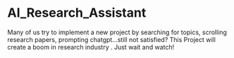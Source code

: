 # AI_Research_Assistant
 Many of us try to implement a new project by  searching for topics, scrolling research papers, prompting chatgpt...still not satisfied? This Project will create a boom in research industry . Just wait and watch!
